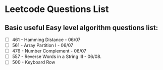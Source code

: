 # Leetcode Questions List

## Basic useful Easy level algorithm questions list:

 - [ ]  461 - Hamming Distance - 06/07
 - [ ]  561 - Array Partition I - 06/07
 - [ ]  476 - Number Complement - 06/07
 - [ ]  557 - Reverse Words in a String III - 06/08.
 - [ ]  500 - Keyboard Row
